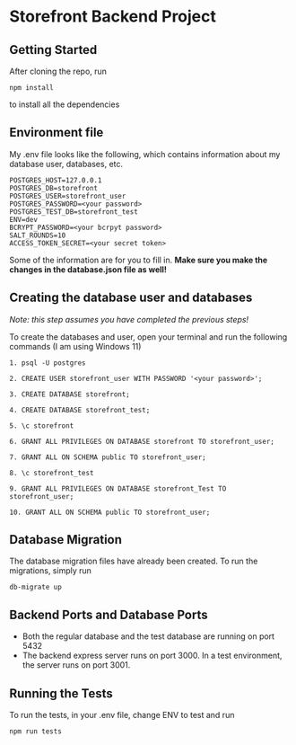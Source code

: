 # Storefront Backend Project

## Getting Started

After cloning the repo, run 
```
npm install
```
to install all the dependencies

## Environment file
My .env file looks like the following, which contains information about my database user, databases, etc.
```
POSTGRES_HOST=127.0.0.1
POSTGRES_DB=storefront
POSTGRES_USER=storefront_user
POSTGRES_PASSWORD=<your password>
POSTGRES_TEST_DB=storefront_test
ENV=dev
BCRYPT_PASSWORD=<your bcrpyt password>
SALT_ROUNDS=10
ACCESS_TOKEN_SECRET=<your secret token>
```
Some of the information are for you to fill in. **Make sure you make the changes in the database.json file as well!**

## Creating the database user and databases
_Note: this step assumes you have completed the previous steps!_

To create the databases and user, open your terminal and run the following commands (I am using Windows 11)
```
1. psql -U postgres

2. CREATE USER storefront_user WITH PASSWORD '<your password>';

3. CREATE DATABASE storefront;

4. CREATE DATABASE storefront_test;

5. \c storefront

6. GRANT ALL PRIVILEGES ON DATABASE storefront TO storefront_user;

7. GRANT ALL ON SCHEMA public TO storefront_user;

8. \c storefront_test

9. GRANT ALL PRIVILEGES ON DATABASE storefront_Test TO storefront_user;

10. GRANT ALL ON SCHEMA public TO storefront_user;
```

## Database Migration
The database migration files have already been created. To run the migrations, simply run
```
db-migrate up
```

## Backend Ports and Database Ports
- Both the regular database and the test database are running on port 5432
- The backend express server runs on port 3000. In a test environment, the server runs on port 3001.

## Running the Tests
To run the tests, in your .env file, change ENV to test and run
```
npm run tests
```



